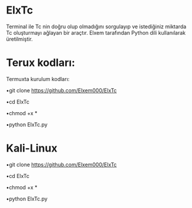 # ElxTc
Terminal ile Tc nin doğru olup olmadığını sorgulayıp ve istediğiniz miktarda Tc oluşturmayı 
ağlayan bir araçtır. Elxem tarafından Python dili kullanılarak üretilmiştir.

# Terux kodları:
Termuxta kurulum kodları:

•git clone https://github.com/Elxem000/ElxTc

•cd ElxTc

•chmod +x *

•python ElxTc.py

# Kali-Linux 

•git clone 
https://github.com/Elxem000/ElxTc

•cd ElxTc

•chmod +x *

•python ElxTc.py
